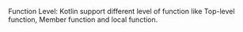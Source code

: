 Function Level: Kotlin support different level of function like Top-level function, Member function and local function.
